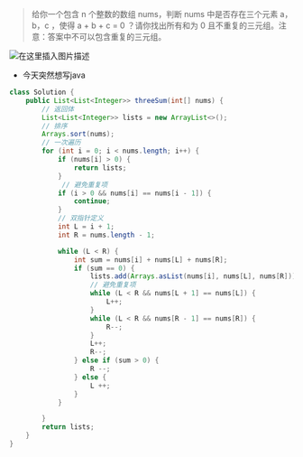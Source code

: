 
>给你一个包含 n 个整数的数组 nums，判断 nums 中是否存在三个元素 a，b，c ，使得 a + b + c = 0 ？请你找出所有和为 0 且不重复的三元组。注意：答案中不可以包含重复的三元组。

![在这里插入图片描述](https://img-blog.csdnimg.cn/b7e45cecc87d43d9900d4ca745fbaea1.png)

* 今天突然想写java

```java
class Solution {
    public List<List<Integer>> threeSum(int[] nums) {
        // 返回体
        List<List<Integer>> lists = new ArrayList<>();
        // 排序
        Arrays.sort(nums);
        // 一次遍历
        for (int i = 0; i < nums.length; i++) {
            if (nums[i] > 0) {
                return lists;
            }
             // 避免重复项
            if (i > 0 && nums[i] == nums[i - 1]) {
                continue;
            }
            // 双指针定义
            int L = i + 1;
            int R = nums.length - 1;

            while (L < R) {
                int sum = nums[i] + nums[L] + nums[R];
                if (sum == 0) {
                    lists.add(Arrays.asList(nums[i], nums[L], nums[R]));
                    // 避免重复项
                    while (L < R && nums[L + 1] == nums[L]) {
                        L++;
                    }
                    while (L < R && nums[R - 1] == nums[R]) {
                        R--;
                    }
                    L++;
                    R--;
                } else if (sum > 0) {
                    R --;
                } else {
                    L ++;
                }
            }

        }
        return lists;
    }
}
```
